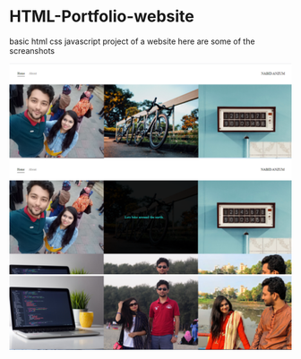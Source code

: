 # HTML-Portfolio-website
basic html css javascript project of a website
here are some of the screanshots

<img src="images/ss1.png">
<img src="images/ss3.png">
<img src="images/ss2.png">
